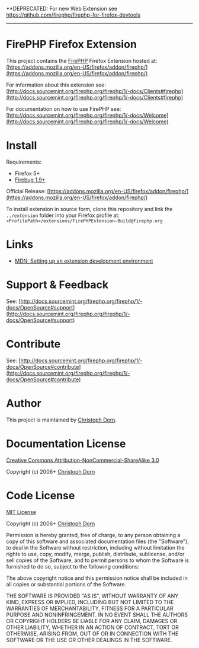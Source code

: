 **DEPRECATED: For new Web Extension see https://github.com/firephp/firephp-for-firefox-devtools

---


FirePHP Firefox Extension
=========================

This project contains the [FirePHP](http://www.firephp.org/) Firefox Extension hosted at:
[https://addons.mozilla.org/en-US/firefox/addon/firephp/](https://addons.mozilla.org/en-US/firefox/addon/firephp/)

For information about this extension see:
[http://docs.sourcemint.org/firephp.org/firephp/1/-docs/Clients#firephp](http://docs.sourcemint.org/firephp.org/firephp/1/-docs/Clients#firephp)

For documentation on how to use FirePHP see:
[http://docs.sourcemint.org/firephp.org/firephp/1/-docs/Welcome](http://docs.sourcemint.org/firephp.org/firephp/1/-docs/Welcome)


Install
=======

Requirements:

  * Firefox 5+
  * [Firebug 1.9+](http://getfirebug.com/downloads)

Official Release: [https://addons.mozilla.org/en-US/firefox/addon/firephp/](https://addons.mozilla.org/en-US/firefox/addon/firephp/)

To install extension in source form, clone this repository and link the `../extension` folder into your 
Firefox profile at: `<ProfilePath>/extensions/FirePHPExtension-Build@firephp.org`


Links
=====

  * [MDN: Setting up an extension development environment](https://developer.mozilla.org/en/setting_up_extension_development_environment)


Support & Feedback
==================

See: [http://docs.sourcemint.org/firephp.org/firephp/1/-docs/OpenSource#support](http://docs.sourcemint.org/firephp.org/firephp/1/-docs/OpenSource#support)


Contribute
==========

See: [http://docs.sourcemint.org/firephp.org/firephp/1/-docs/OpenSource#contribute](http://docs.sourcemint.org/firephp.org/firephp/1/-docs/OpenSource#contribute)


Author
======

This project is maintained by [Christoph Dorn](http://www.christophdorn.com/).


Documentation License
=====================

[Creative Commons Attribution-NonCommercial-ShareAlike 3.0](http://creativecommons.org/licenses/by-nc-sa/3.0/)

Copyright (c) 2006+ [Christoph Dorn](http://www.christophdorn.com/)


Code License
============

[MIT License](http://www.opensource.org/licenses/mit-license.php)

Copyright (c) 2006+ [Christoph Dorn](http://www.christophdorn.com/)

Permission is hereby granted, free of charge, to any person obtaining a copy
of this software and associated documentation files (the "Software"), to deal
in the Software without restriction, including without limitation the rights
to use, copy, modify, merge, publish, distribute, sublicense, and/or sell
copies of the Software, and to permit persons to whom the Software is
furnished to do so, subject to the following conditions:

The above copyright notice and this permission notice shall be included in
all copies or substantial portions of the Software.

THE SOFTWARE IS PROVIDED "AS IS", WITHOUT WARRANTY OF ANY KIND, EXPRESS OR
IMPLIED, INCLUDING BUT NOT LIMITED TO THE WARRANTIES OF MERCHANTABILITY,
FITNESS FOR A PARTICULAR PURPOSE AND NONINFRINGEMENT. IN NO EVENT SHALL THE
AUTHORS OR COPYRIGHT HOLDERS BE LIABLE FOR ANY CLAIM, DAMAGES OR OTHER
LIABILITY, WHETHER IN AN ACTION OF CONTRACT, TORT OR OTHERWISE, ARISING FROM,
OUT OF OR IN CONNECTION WITH THE SOFTWARE OR THE USE OR OTHER DEALINGS IN
THE SOFTWARE.
